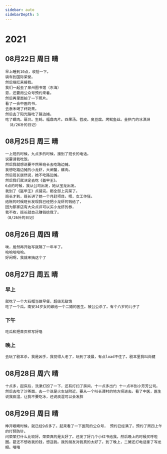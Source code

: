 ```yaml
---
sidebar: auto
sidebarDepth: 5
---
```


# 2021
## 08月22日 周日 晴
    早上睡到10点，收拾一下。
    骑车到国际荣誉。
    然后端红来接我。
    我们一起去了泉州图书馆（东海）
    恩，还要用公众号预约来着。
    然后再里面拍了一下照片。
    看了一会中医的书，
    去泰禾喝了杯奶茶。
    然后去了阳光路吃了路边摊。
    吃了螺肉。扇贝。生蚝。福鼎肉片。四果汤。苕皮。臭豆腐。烤鱿鱼丝。金拱门的冰淇淋
     （8/26补的日记）

## 08月25日 周三 晴
    一上班的时候，九点多的时候，接到了班长的电话。
    说要请我吃饭。
    然后我就想说要不然带班长去吃路边摊。
    我想吃路边摊的小龙虾，大闸蟹，螺肉。
    然后班长居然说，她不吃路边摊。
    然后我们就决定去吃《盔甲王》。
    6点的时候，我从公司出发，她从宝龙出发。
    我到了《盔甲王》点餐完。都全部上完菜了。
    班长才到，班长讲了她一个月赶项目。嗯，女工作狂。
    结账的时候班长发现我已经把小龙虾的钱给了，
    因为那家店有大众点评可以买小龙虾的券，
    我不收，班长就自己赚钱给我了。
    （8/26补的日记）
    
## 08月26日 周四 晴
    唉，居然再开始写就隔了一年半了。
    哈哈哈哈哈。
    好闲啊，我就来搞这个了
## 08月27日 周五 晴
### 早上
    就吃了一个大石榴当做早餐，超级无敌饱
    吃了一个瓜。南安34岁女的嫁给一个二婚的医生。被公公杀了。有个八岁的儿子了
### 下午
    吃瓜和把首页样写好咯
### 晚上
    去玩了剧本杀，我是凶手，我觉得人老了，玩到了凌晨，有点load不住了。剧本里我叫尚健

## 08月28日 周六 晴
    十点多，起床后，洗漱打扮了一下，还有打扫了房间，十一点多出门 十一点半到小芳芳公司。然后去吃了沙茶面，去一个说是火车站附近，要从一个叫长谭村的地方拐进去。看了中医，医生说我痰湿，让我不要吃冰，还说痰湿可以会发胖

## 08月29日 周日 晴
    睁开眼睛时候，就已经9点多了。起来看了一下医院的公众号， 预约已经满了。预约了周四上午的打预防针。
    问荣荣打什么比较好。荣荣真的是太好了。还发了好几个小红书给我。然后晚上的时候买呼啦圈。葛还不想收我的钱，想送我。我的朋友对我真的太好了。到了晚上，二舅还打电话拿了写龙眼。嘻嘻
    



